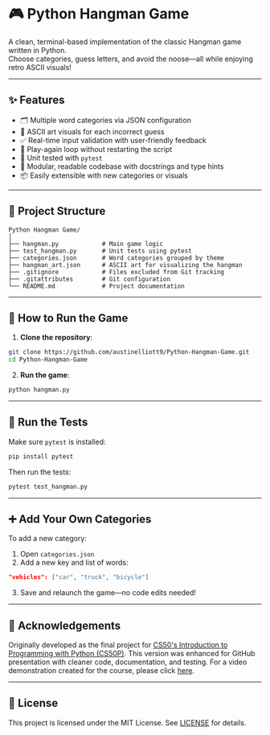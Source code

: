 # 🎮 Python Hangman Game

A clean, terminal-based implementation of the classic Hangman game written in Python.  
Choose categories, guess letters, and avoid the noose—all while enjoying retro ASCII visuals!

---

## ✨ Features

- 🗂️ Multiple word categories via JSON configuration
- 🎨 ASCII art visuals for each incorrect guess
- ✅ Real-time input validation with user-friendly feedback
- 🔁 Play-again loop without restarting the script
- 🧪 Unit tested with `pytest`
- 🧱 Modular, readable codebase with docstrings and type hints
- 📦 Easily extensible with new categories or visuals

---

## 📂 Project Structure

```
Python Hangman Game/
│
├── hangman.py            # Main game logic
├── test_hangman.py       # Unit tests using pytest
├── categories.json       # Word categories grouped by theme
├── hangman_art.json      # ASCII art for visualizing the hangman
├── .gitignore            # Files excluded from Git tracking
├── .gitattributes        # Git configuration
└── README.md             # Project documentation
```

---

## 🚀 How to Run the Game

1. **Clone the repository**:
```bash
git clone https://github.com/austinelliott9/Python-Hangman-Game.git
cd Python-Hangman-Game
```

2. **Run the game**:
```bash
python hangman.py
```

---

## 🧪 Run the Tests

Make sure `pytest` is installed:
```bash
pip install pytest
```

Then run the tests:
```bash
pytest test_hangman.py
```

---

## ➕ Add Your Own Categories

To add a new category:
1. Open `categories.json`
2. Add a new key and list of words:
```json
"vehicles": ["car", "truck", "bicycle"]
```
3. Save and relaunch the game—no code edits needed!

---

## 🙌 Acknowledgements

Originally developed as the final project for [CS50's Introduction to Programming with Python (CS50P)](https://cs50.harvard.edu/python). This version was enhanced for GitHub presentation with cleaner code, documentation, and testing. For a video demonstration created for the course, please click [here](https://www.youtube.com/watch?v=2ek9Izr-ovE).

---

## 🪪 License

This project is licensed under the MIT License. See [LICENSE](LICENSE) for details.

